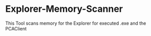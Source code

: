 # Explorer-Memory-Scanner
This Tool scans memory for the Explorer for executed .exe and the PCAClient

